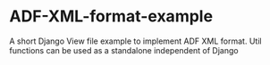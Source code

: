 # ADF-XML-format-example
A short Django View file example to implement ADF XML format. Util functions can be used as a standalone independent of Django
